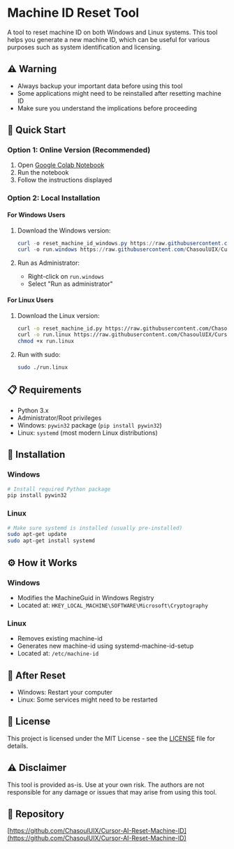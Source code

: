 # Machine ID Reset Tool

A tool to reset machine ID on both Windows and Linux systems. This tool helps you generate a new machine ID, which can be useful for various purposes such as system identification and licensing.

## ⚠️ Warning

- Always backup your important data before using this tool
- Some applications might need to be reinstalled after resetting machine ID
- Make sure you understand the implications before proceeding

## 🚀 Quick Start

### Option 1: Online Version (Recommended)
1. Open [Google Colab Notebook](https://colab.research.google.com/github/ChasoulUIX/Cursor-AI-Reset-Machine-ID/blob/main/reset_machine_id.ipynb)
2. Run the notebook
3. Follow the instructions displayed

### Option 2: Local Installation

#### For Windows Users

1. Download the Windows version:
   ```powershell
   curl -o reset_machine_id_windows.py https://raw.githubusercontent.com/ChasoulUIX/Cursor-AI-Reset-Machine-ID/main/reset_machine_id_windows.py
   curl -o run.windows https://raw.githubusercontent.com/ChasoulUIX/Cursor-AI-Reset-Machine-ID/main/run.windows
   ```

2. Run as Administrator:
   - Right-click on `run.windows`
   - Select "Run as administrator"

#### For Linux Users

1. Download the Linux version:
   ```bash
   curl -o reset_machine_id.py https://raw.githubusercontent.com/ChasoulUIX/Cursor-AI-Reset-Machine-ID/main/reset_machine_id.py
   curl -o run.linux https://raw.githubusercontent.com/ChasoulUIX/Cursor-AI-Reset-Machine-ID/main/run.linux
   chmod +x run.linux
   ```

2. Run with sudo:
   ```bash
   sudo ./run.linux
   ```

## 📋 Requirements

- Python 3.x
- Administrator/Root privileges
- Windows: `pywin32` package (`pip install pywin32`)
- Linux: `systemd` (most modern Linux distributions)

## 🔧 Installation

### Windows
```powershell
# Install required Python package
pip install pywin32
```

### Linux
```bash
# Make sure systemd is installed (usually pre-installed)
sudo apt-get update
sudo apt-get install systemd
```

## ⚙️ How it Works

### Windows
- Modifies the MachineGuid in Windows Registry
- Located at: `HKEY_LOCAL_MACHINE\SOFTWARE\Microsoft\Cryptography`

### Linux
- Removes existing machine-id
- Generates new machine-id using systemd-machine-id-setup
- Located at: `/etc/machine-id`

## 🔄 After Reset

- Windows: Restart your computer
- Linux: Some services might need to be restarted

## 📝 License

This project is licensed under the MIT License - see the [LICENSE](LICENSE) file for details.

## ⚠️ Disclaimer

This tool is provided as-is. Use at your own risk. The authors are not responsible for any damage or issues that may arise from using this tool.

## 🔗 Repository

[https://github.com/ChasoulUIX/Cursor-AI-Reset-Machine-ID](https://github.com/ChasoulUIX/Cursor-AI-Reset-Machine-ID) 